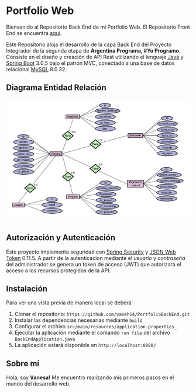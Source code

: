 # Portfolio Web 

Bienvenido al Repositorio Back End de mi Portfolio Web. El Repositorio Front End se encuentra [aquí](https://github.com/vaneh14/PortfolioFrontEnd).

Este Repositorio aloja el desarrollo de la capa Back End del Proyecto Integrador de la segunda etapa de **Argentina Programa, #Yo Programo**. Consiste en el diseño y creación de API Rest utilizando el lenguaje [Java](https://www.java.com/es/) y [Spring Boot](https://spring.io/) 3.0.5 bajo el patrón MVC, conectado a una base de datos relacional [MySQL](https://www.mysql.com/) 8.0.32.


## Diagrama Entidad Relación

<p align="center">
    <img width="700" src="DER.jpg" alt="Imagen DER">
</p>


## Autorización y Autenticación

Este proyecto implementa seguridad con [Spring Security](https://docs.spring.io/spring-security/reference/index.html) y [JSON Web Token](https://jwt.io/) 0.11.5. A partir de la autenticacion mediante el _usuario_ y _contraseña_ del administrador se genera un token de acceso (JWT) que autorizará el acceso a los recursos protegidos de la API.


## Instalación

Para ver una vista previa de manera local se deberá:

1. Clonar el repositorio: `https://github.com/vaneh14/PortfolioBackEnd.git`
2. Instalar las dependencias necesarias mediante `build`
3. Configurar el archivo `src/main/resources/application.properties_`
4. Ejecutar la aplicación mediante el comando `run file` del archivo `BackEndApplication.java`
5. La aplicación estará disponible en `http://localhost:8080/`


## Sobre mí

Hola, soy **Vanesa!** Me encuentro realizando mis primeros pasos en el mundo del desarrollo web. 
